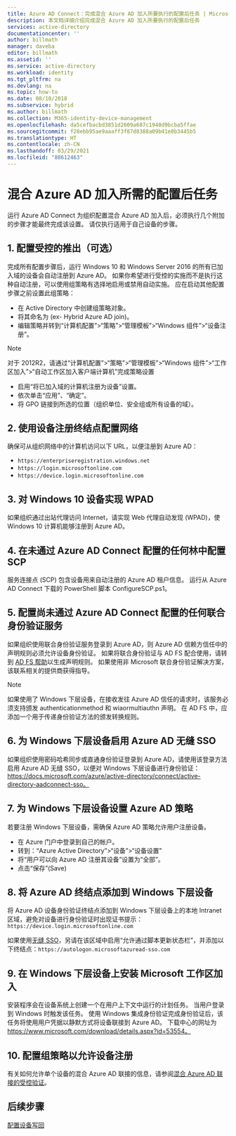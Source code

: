 ```yaml
---
title: Azure AD Connect：完成混合 Azure AD 加入所要执行的配置后任务 | Microsoft Docs
description: 本文档详细介绍完成混合 Azure AD 加入所要执行的配置后任务
services: active-directory
documentationcenter: ''
author: billmath
manager: daveba
editor: billmath
ms.assetid: ''
ms.service: active-directory
ms.workload: identity
ms.tgt_pltfrm: na
ms.devlang: na
ms.topic: how-to
ms.date: 08/10/2018
ms.subservice: hybrid
ms.author: billmath
ms.collection: M365-identity-device-management
ms.openlocfilehash: da5cefbacbd3851d2609a687c1948d9bcba5ffae
ms.sourcegitcommit: f28ebb95ae9aaaff3f87d8388a09b41e0b3445b5
ms.translationtype: HT
ms.contentlocale: zh-CN
ms.lasthandoff: 03/29/2021
ms.locfileid: "88612463"
---
```

# <a name="post-configuration-tasks-for-hybrid-azure-ad-join"></a>混合 Azure AD 加入所需的配置后任务

运行 Azure AD Connect 为组织配置混合 Azure AD 加入后，必须执行几个附加的步骤才能最终完成该设置。  请仅执行适用于自己设备的步骤。

## <a name="1-configure-controlled-rollout-optional"></a>1. 配置受控的推出（可选）
完成所有配置步骤后，运行 Windows 10 和 Windows Server 2016 的所有已加入域的设备会自动注册到 Azure AD。 如果你希望进行受控的实施而不是执行这种自动注册，可以使用组策略有选择地启用或禁用自动实施。  应在启动其他配置步骤之前设置此组策略：
* 在 Active Directory 中创建组策略对象。
* 将其命名为 (ex- Hybrid Azure AD join)。
* 编辑策略并转到“计算机配置”>“策略”>“管理模板”>“Windows 组件”>“设备注册”。

>[!NOTE]
>对于 2012R2，请通过“计算机配置”>“策略”>“管理模板”>“Windows 组件”>“工作区加入”>“自动工作区加入客户端计算机”完成策略设置

* 启用“将已加入域的计算机注册为设备”设置。
* 依次单击“应用”、“确定”。
* 将 GPO 链接到所选的位置（组织单位、安全组或所有设备的域）。

## <a name="2-configure-network-with-device-registration-endpoints"></a>2. 使用设备注册终结点配置网络
确保可从组织网络中的计算机访问以下 URL，以便注册到 Azure AD：

* `https://enterpriseregistration.windows.net`
* `https://login.microsoftonline.com`
* `https://device.login.microsoftonline.com` 

## <a name="3-implement-wpad-for-windows-10-devices"></a>3. 对 Windows 10 设备实现 WPAD
如果组织通过出站代理访问 Internet，请实现 Web 代理自动发现 (WPAD)，使 Windows 10 计算机能够注册到 Azure AD。

## <a name="4-configure-the-scp-in-any-forests-that-were-not-configured-by-azure-ad-connect"></a>4. 在未通过 Azure AD Connect 配置的任何林中配置 SCP 

服务连接点 (SCP) 包含设备用来自动注册的 Azure AD 租户信息。  运行从 Azure AD Connect 下载的 PowerShell 脚本 ConfigureSCP.ps1。

## <a name="5-configure-any-federation-service-that-was-not-configured-by-azure-ad-connect"></a>5. 配置尚未通过 Azure AD Connect 配置的任何联合身份验证服务

如果组织使用联合身份验证服务登录到 Azure AD，则 Azure AD 信赖方信任中的声明规则必须允许设备身份验证。 如果将联合身份验证与 AD FS 配合使用，请转到 [AD FS 帮助](https://aka.ms/aadrptclaimrules)以生成声明规则。 如果使用非 Microsoft 联合身份验证解决方案，该联系相关的提供商获得指导。  

>[!NOTE]
>如果使用了 Windows 下层设备，在接收发往 Azure AD 信任的请求时，该服务必须支持颁发 authenticationmethod 和 wiaormultiauthn 声明。 在 AD FS 中，应添加一个用于传递身份验证方法的颁发转换规则。

## <a name="6-enable-azure-ad-seamless-sso-for-windows-down-level-devices"></a>6. 为 Windows 下层设备启用 Azure AD 无缝 SSO

如果组织使用密码哈希同步或直通身份验证登录到 Azure AD，请使用该登录方法启用 Azure AD 无缝 SSO，以便对 Windows 下层设备进行身份验证：https://docs.microsoft.com/azure/active-directory/connect/active-directory-aadconnect-sso。 

## <a name="7-set-azure-ad-policy-for-windows-down-level-devices"></a>7. 为 Windows 下层设备设置 Azure AD 策略

若要注册 Windows 下层设备，需确保 Azure AD 策略允许用户注册设备。 

* 在 Azure 门户中登录到自己的帐户。
* 转到：“Azure Active Directory”>“设备”>“设备设置”
* 将“用户可以向 Azure AD 注册其设备”设置为“全部”。
* 点击“保存”(Save)

## <a name="8-add-azure-ad-endpoint-to-windows-down-level-devices"></a>8. 将 Azure AD 终结点添加到 Windows 下层设备

将 Azure AD 设备身份验证终结点添加到 Windows 下层设备上的本地 Intranet 区域，避免对设备进行身份验证时出现证书提示：`https://device.login.microsoftonline.com` 

如果使用[无缝 SSO](how-to-connect-sso.md)，另请在该区域中启用“允许通过脚本更新状态栏”，并添加以下终结点：`https://autologon.microsoftazuread-sso.com` 

## <a name="9-install-microsoft-workplace-join-on-windows-down-level-devices"></a>9. 在 Windows 下层设备上安装 Microsoft 工作区加入

安装程序会在设备系统上创建一个在用户上下文中运行的计划任务。 当用户登录到 Windows 时触发该任务。 使用 Windows 集成身份验证完成身份验证后，该任务将使用用户凭据以静默方式将设备联接到 Azure AD。 下载中心的网址为 https://www.microsoft.com/download/details.aspx?id=53554。 

## <a name="10-configure-group-policy-to-allow-device-registration"></a>10. 配置组策略以允许设备注册

有关如何允许单个设备的混合 Azure AD 联接的信息，请参阅[混合 Azure AD 联接的受控验证](../devices/hybrid-azuread-join-control.md)。

## <a name="next-steps"></a>后续步骤
[配置设备写回](how-to-connect-device-writeback.md)

